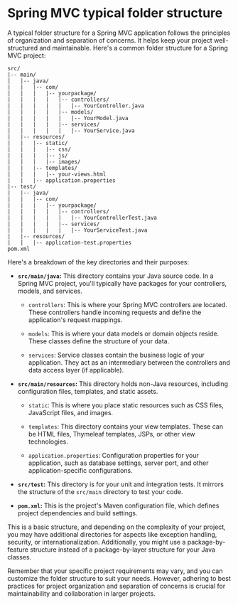# Spring MVC typical folder structure

A typical folder structure for a Spring MVC application follows the principles of organization and separation of concerns. It helps keep your project well-structured and maintainable. Here's a common folder structure for a Spring MVC project:

```plaintext
src/
|-- main/
|   |-- java/
|   |   |-- com/
|   |   |   |-- yourpackage/
|   |   |   |   |-- controllers/
|   |   |   |   |   |-- YourController.java
|   |   |   |   |-- models/
|   |   |   |   |   |-- YourModel.java
|   |   |   |   |-- services/
|   |   |   |   |   |-- YourService.java
|   |-- resources/
|   |   |-- static/
|   |   |   |-- css/
|   |   |   |-- js/
|   |   |   |-- images/
|   |   |-- templates/
|   |   |   |-- your-views.html
|   |   |-- application.properties
|-- test/
|   |-- java/
|   |   |-- com/
|   |   |   |-- yourpackage/
|   |   |   |   |-- controllers/
|   |   |   |   |   |-- YourControllerTest.java
|   |   |   |   |-- services/
|   |   |   |   |   |-- YourServiceTest.java
|   |-- resources/
|   |   |-- application-test.properties
pom.xml
```

Here's a breakdown of the key directories and their purposes:

- **`src/main/java`:** This directory contains your Java source code. In a Spring MVC project, you'll typically have packages for your controllers, models, and services.

  - `controllers`: This is where your Spring MVC controllers are located. These controllers handle incoming requests and define the application's request mappings.

  - `models`: This is where your data models or domain objects reside. These classes define the structure of your data.

  - `services`: Service classes contain the business logic of your application. They act as an intermediary between the controllers and data access layer (if applicable).

- **`src/main/resources`:** This directory holds non-Java resources, including configuration files, templates, and static assets.

  - `static`: This is where you place static resources such as CSS files, JavaScript files, and images.

  - `templates`: This directory contains your view templates. These can be HTML files, Thymeleaf templates, JSPs, or other view technologies.

  - `application.properties`: Configuration properties for your application, such as database settings, server port, and other application-specific configurations.

- **`src/test`:** This directory is for your unit and integration tests. It mirrors the structure of the `src/main` directory to test your code.

- **`pom.xml`:** This is the project's Maven configuration file, which defines project dependencies and build settings.

This is a basic structure, and depending on the complexity of your project, you may have additional directories for aspects like exception handling, security, or internationalization. Additionally, you might use a package-by-feature structure instead of a package-by-layer structure for your Java classes.

Remember that your specific project requirements may vary, and you can customize the folder structure to suit your needs. However, adhering to best practices for project organization and separation of concerns is crucial for maintainability and collaboration in larger projects.

